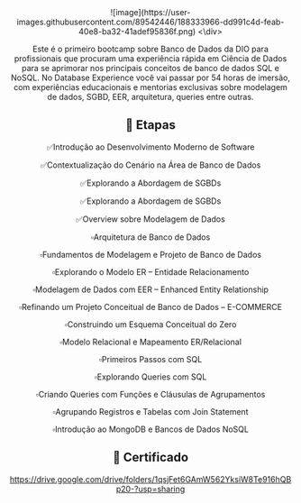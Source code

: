 <div align="center">
![image](https://user-images.githubusercontent.com/89542446/188333966-dd991c4d-feab-40e8-ba32-41adef95836f.png) 
<\div>


Este é o primeiro bootcamp sobre Banco de Dados da DIO para profissionais que procuram uma experiência rápida em Ciência de Dados para se aprimorar nos principais conceitos de banco de dados SQL e NoSQL. No Database Experience você vai passar por 54 horas de imersão, com experiências educacionais e mentorias exclusivas sobre modelagem de dados, SGBD, EER, arquitetura, queries entre outras.

## 📌 Etapas
✅Introdução ao Desenvolvimento Moderno de Software

✅Contextualização do Cenário na Área de Banco de Dados

✅Explorando a Abordagem de SGBDs

✅Explorando a Abordagem de SGBDs

✅Overview sobre Modelagem de Dados

▫️Arquitetura de Banco de Dados

▫️Fundamentos de Modelagem e Projeto de Banco de Dados

▫️Explorando o Modelo ER – Entidade Relacionamento

▫️Modelagem de Dados com EER – Enhanced Entity Relationship

▫️Refinando um Projeto Conceitual de Banco de Dados – E-COMMERCE

▫️Construindo um Esquema Conceitual do Zero

▫️Modelo Relacional e Mapeamento ER/Relacional

▫️Primeiros Passos com SQL

▫️Explorando Queries com SQL

▫️Criando Queries com Funções e Cláusulas de Agrupamentos

▫️Agrupando Registros e Tabelas com Join Statement

▫️Introdução ao MongoDB e Bancos de Dados NoSQL

## 🔗 Certificado
https://drive.google.com/drive/folders/1qsjFet6GAmW562YksiW8Te916hQBp20-?usp=sharing

